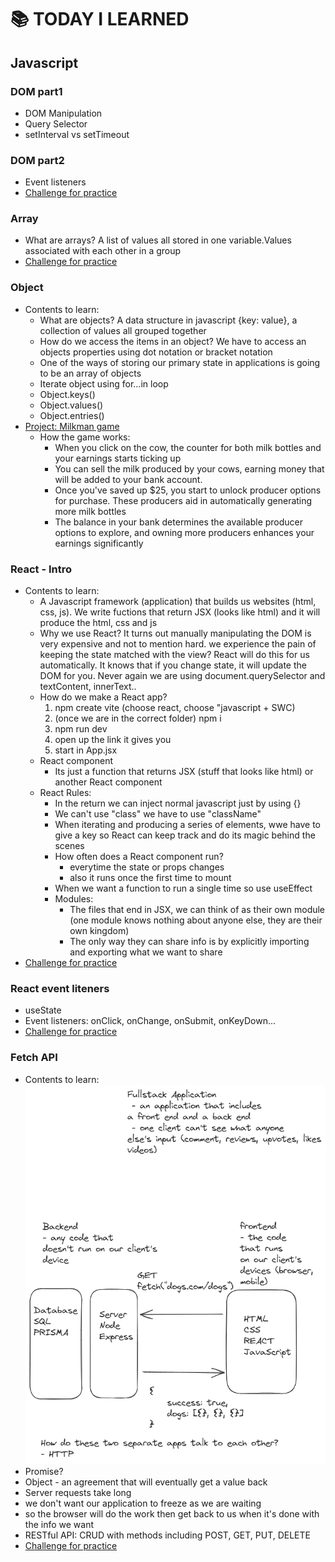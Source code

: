 # :books: TODAY I LEARNED

## Javascript

### DOM part1

- DOM Manipulation
- Query Selector
- setInterval vs setTimeout

### DOM part2

- Event listeners
- [Challenge for practice](https://dom-part2.netlify.app/)

### Array

- What are arrays? A list of values all stored in one variable.Values associated with each other in a group
- [Challenge for practice](https://array-functional-game.netlify.app/)

### Object

- Contents to learn:
  - What are objects? A data structure in javascript {key: value}, a collection of values all grouped together
  - How do we access the items in an object? We have to access an objects properties using dot notation or bracket notation
  - One of the ways of storing our primary state in applications is going to be an array of objects
  - Iterate object using for...in loop
  - Object.keys()
  - Object.values()
  - Object.entries()
- [Project: Milkman game](https://milkman-fun-giang.netlify.app/)
  - How the game works:
    - When you click on the cow, the counter for both milk bottles and your earnings starts ticking up
    - You can sell the milk produced by your cows, earning money that will be added to your bank account.
    - Once you've saved up $25, you start to unlock producer options for purchase. These producers aid in automatically generating more milk bottles
    - The balance in your bank determines the available producer options to explore, and owning more producers enhances your earnings significantly

### React - Intro

- Contents to learn:
  - A Javascript framework (application) that builds us websites (html, css, js). We write fuctions that return JSX (looks like html) and it will produce the html, css and js
  - Why we use React? It turns out manually manipulating the DOM is very expensive and not to mention hard. we experience the pain of keeping the state matched with the view? React will do this for us automatically. It knows that if you change state, it will update the DOM for you. Never again we are using document.querySelector and textContent, innerText..
  - How do we make a React app?
    1. npm create vite (choose react, choose "javascript + SWC)
    2. (once we are in the correct folder) npm i
    3. npm run dev
    4. open up the link it gives you
    5. start in App.jsx
  - React component
    - Its just a function that returns JSX (stuff that looks like html) or another React component
  - React Rules:
    - In the return we can inject normal javascript just by using {}
    - We can't use "class" we have to use "className"
    - When iterating and producing a series of elements, wwe have to give a key so React can keep track and do its magic behind the scenes
    - How often does a React component run?
      - everytime the state or props changes
      - also it runs once the first time to mount
    - When we want a function to run a single time so use useEffect
    - Modules:
      - The files that end in JSX, we can think of as their own module (one module knows nothing about anyone else, they are their own kingdom)
      - The only way they can share info is by explicitly importing and exporting what we want to share
- [Challenge for practice](https://react-introduction-giang.netlify.app/)

### React event liteners

- useState
- Event listeners: onClick, onChange, onSubmit, onKeyDown...
- [Challenge for practice](https://react-event-listeners.netlify.app/)

### Fetch API

- Contents to learn:
  ![Explaination](./Assets/images/api-explain.png)
- Promise?
- Object - an agreement that will eventually get a value back
- Server requests take long
- we don't want our application to freeze as we are waiting
- so the browser will do the work then get back to us when it's done with the info we want
- RESTful API: CRUD with methods including POST, GET, PUT, DELETE
- [Challenge for practice](https://fetch-api-practice.netlify.app/)
